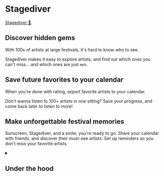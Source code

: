 # Stagediver

[Stagediver 🔗](https://stagediver.streamlit.app/).

## Discover hidden gems

With 100s of artists at large festivals, it's hard to know who to see.

Stagediver makes it easy to explore artists, and find out which ones you can't miss... and which ones are just `meh`.

## Save future favorites to your calendar

When you're done with rating, export favorite artists to your calendar.

Don't wanna listen to 100+ artists in one sitting?
Save your progress, and come back later to listen to more!

## Make unforgettable festival memories

Sunscreen, Stagediver, and a smile; you're ready to go.
Share your calendar with friends, and discover their must-see artists.
Set up reminders so you don't miss your favorite artists.

<details>
<summary>

## Under the hood

</summary>

### How it works

This app
- Scrapes festival websites to get the lineup
- Uses artist socials + links to embed their music
- Uses your ratings to build a custom schedule
- Exports your schedule to your calendar

### Installation

run `make install` to install the package and dependencies

### Development Roadmap

Feature ideas:

- Add "compare" functionality to compare your + your friends' favorite artists
- Add "conflicts" functionality to see when your favorite artists are playing at the same time
- Add granular export options
  - Export separate ratings to different files
  - Add "reminders" functionality to get notifications before your favorite artists are playing
- Some llm stuff to classify artists, genres, etc.
- apple script to remove old events + import new events

</details>

